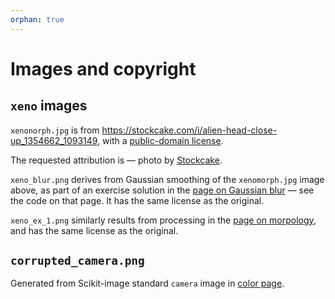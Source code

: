 ```yaml
---
orphan: true
---
```


# Images and copyright

## `xeno` images

`xenonorph.jpg` is from <https://stockcake.com/i/alien-head-close-up_1354662_1093149>, with a [public-domain license](https://stockcake.com/info/license).

The requested attribution is — photo by
[Stockcake](https://stockcake.com/i/alien-head-close-up_1354662_1093149">Stockcake).

`xeno_blur.png` derives from Gaussian smoothing of the `xenomorph.jpg` image
above, as part of an exercise solution in the [page on Gaussian
blur](../6_gaussian_sharpening_edge) — see the code on that page.  It has the
same license as the original.

`xeno_ex_1.png` similarly results from processing in the [page on
morpology](../8_morphology), and has the same license as the original.

## `corrupted_camera.png`

Generated from Scikit-image standard `camera` image in [color
page](../1_color_images_as_numpy_arrays).
